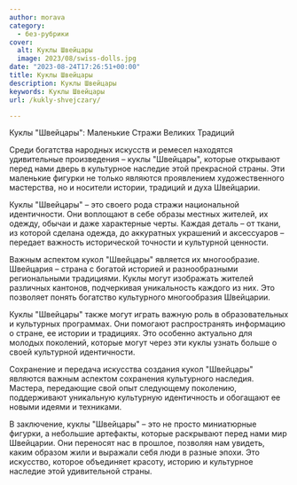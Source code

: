 ```yaml
---
author: morava
category:
  - без-рубрики
cover:
  alt: Куклы Швейцары
  image: 2023/08/swiss-dolls.jpg
date: "2023-08-24T17:26:51+00:00"
title: Куклы Швейцары
description: Куклы Швейцары
keywords: Куклы Швейцары
url: /kukly-shvejczary/

---
```

Куклы "Швейцары": Маленькие Стражи Великих Традиций

Среди богатства народных искусств и ремесел находятся удивительные произведения – куклы "Швейцары", которые открывают перед нами дверь в культурное наследие этой прекрасной страны. Эти маленькие фигурки не только являются проявлением художественного мастерства, но и носители истории, традиций и духа Швейцарии.

Куклы "Швейцары" – это своего рода стражи национальной идентичности. Они воплощают в себе образы местных жителей, их одежду, обычаи и даже характерные черты. Каждая деталь – от ткани, из которой сделана одежда, до аккуратных украшений и аксессуаров – передает важность исторической точности и культурной ценности.

Важным аспектом кукол "Швейцары" является их многообразие. Швейцария – страна с богатой историей и разнообразными региональными традициями. Куклы могут изображать жителей различных кантонов, подчеркивая уникальность каждого из них. Это позволяет понять богатство культурного многообразия Швейцарии.

Куклы "Швейцары" также могут играть важную роль в образовательных и культурных программах. Они помогают распространять информацию о стране, ее истории и традициях. Это особенно актуально для молодых поколений, которые могут через эти куклы узнать больше о своей культурной идентичности.

Сохранение и передача искусства создания кукол "Швейцары" являются важным аспектом сохранения культурного наследия. Мастера, передающие свой опыт следующему поколению, поддерживают уникальную культурную идентичность и обогащают ее новыми идеями и техниками.

В заключение, куклы "Швейцары" – это не просто миниатюрные фигурки, а небольшие артефакты, которые раскрывают перед нами мир Швейцарии. Они переносят нас в прошлое, позволяя нам увидеть, каким образом жили и выражали себя люди в разные эпохи. Это искусство, которое объединяет красоту, историю и культурное наследие этой удивительной страны.

